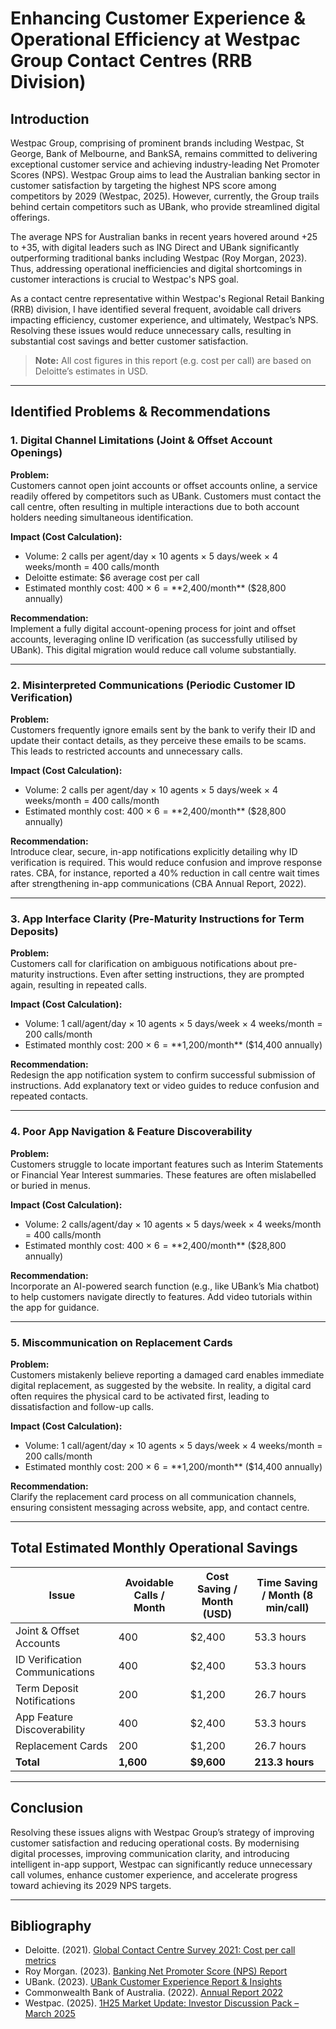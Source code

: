 # Enhancing Customer Experience & Operational Efficiency at Westpac Group Contact Centres (RRB Division)

## Introduction

Westpac Group, comprising of prominent brands including Westpac, St George, Bank of Melbourne, and BankSA, remains committed to delivering exceptional customer service and achieving industry-leading Net Promoter Scores (NPS). Westpac Group aims to lead the Australian banking sector in customer satisfaction by targeting the highest NPS score among competitors by 2029 (Westpac, 2025). However, currently, the Group trails behind certain competitors such as UBank, who provide streamlined digital offerings.

The average NPS for Australian banks in recent years hovered around +25 to +35, with digital leaders such as ING Direct and UBank significantly outperforming traditional banks including Westpac (Roy Morgan, 2023). Thus, addressing operational inefficiencies and digital shortcomings in customer interactions is crucial to Westpac's NPS goal.

As a contact centre representative within Westpac's Regional Retail Banking (RRB) division, I have identified several frequent, avoidable call drivers impacting efficiency, customer experience, and ultimately, Westpac’s NPS. Resolving these issues would reduce unnecessary calls, resulting in substantial cost savings and better customer satisfaction.

> **Note:** All cost figures in this report (e.g. cost per call) are based on Deloitte’s estimates in USD.

---

## Identified Problems & Recommendations

### 1. Digital Channel Limitations (Joint & Offset Account Openings)

**Problem:**  
Customers cannot open joint accounts or offset accounts online, a service readily offered by competitors such as UBank. Customers must contact the call centre, often resulting in multiple interactions due to both account holders needing simultaneous identification.

**Impact (Cost Calculation):**  
- Volume: 2 calls per agent/day × 10 agents × 5 days/week × 4 weeks/month = 400 calls/month  
- Deloitte estimate: $6 average cost per call  
- Estimated monthly cost: 400 × $6 = **$2,400/month** ($28,800 annually)

**Recommendation:**  
Implement a fully digital account-opening process for joint and offset accounts, leveraging online ID verification (as successfully utilised by UBank). This digital migration would reduce call volume substantially.

---

### 2. Misinterpreted Communications (Periodic Customer ID Verification)

**Problem:**  
Customers frequently ignore emails sent by the bank to verify their ID and update their contact details, as they perceive these emails to be scams. This leads to restricted accounts and unnecessary calls.

**Impact (Cost Calculation):**  
- Volume: 2 calls per agent/day × 10 agents × 5 days/week × 4 weeks/month = 400 calls/month  
- Estimated monthly cost: 400 × $6 = **$2,400/month** ($28,800 annually)

**Recommendation:**  
Introduce clear, secure, in-app notifications explicitly detailing why ID verification is required. This would reduce confusion and improve response rates. CBA, for instance, reported a 40% reduction in call centre wait times after strengthening in-app communications (CBA Annual Report, 2022).

---

### 3. App Interface Clarity (Pre-Maturity Instructions for Term Deposits)

**Problem:**  
Customers call for clarification on ambiguous notifications about pre-maturity instructions. Even after setting instructions, they are prompted again, resulting in repeated calls.

**Impact (Cost Calculation):**  
- Volume: 1 call/agent/day × 10 agents × 5 days/week × 4 weeks/month = 200 calls/month  
- Estimated monthly cost: 200 × $6 = **$1,200/month** ($14,400 annually)

**Recommendation:**  
Redesign the app notification system to confirm successful submission of instructions. Add explanatory text or video guides to reduce confusion and repeated contacts.

---

### 4. Poor App Navigation & Feature Discoverability

**Problem:**  
Customers struggle to locate important features such as Interim Statements or Financial Year Interest summaries. These features are often mislabelled or buried in menus.

**Impact (Cost Calculation):**  
- Volume: 2 calls/agent/day × 10 agents × 5 days/week × 4 weeks/month = 400 calls/month  
- Estimated monthly cost: 400 × $6 = **$2,400/month** ($28,800 annually)

**Recommendation:**  
Incorporate an AI-powered search function (e.g., like UBank’s Mia chatbot) to help customers navigate directly to features. Add video tutorials within the app for guidance.

---

### 5. Miscommunication on Replacement Cards

**Problem:**  
Customers mistakenly believe reporting a damaged card enables immediate digital replacement, as suggested by the website. In reality, a digital card often requires the physical card to be activated first, leading to dissatisfaction and follow-up calls.

**Impact (Cost Calculation):**  
- Volume: 1 call/agent/day × 10 agents × 5 days/week × 4 weeks/month = 200 calls/month  
- Estimated monthly cost: 200 × $6 = **$1,200/month** ($14,400 annually)

**Recommendation:**  
Clarify the replacement card process on all communication channels, ensuring consistent messaging across website, app, and contact centre.

---

## Total Estimated Monthly Operational Savings

| Issue                           | Avoidable Calls / Month | Cost Saving / Month (USD) | Time Saving / Month (8 min/call) |
|--------------------------------|--------------------------|----------------------------|----------------------------------|
| Joint & Offset Accounts        | 400                      | $2,400                     | 53.3 hours                       |
| ID Verification Communications | 400                      | $2,400                     | 53.3 hours                       |
| Term Deposit Notifications     | 200                      | $1,200                     | 26.7 hours                       |
| App Feature Discoverability    | 400                      | $2,400                     | 53.3 hours                       |
| Replacement Cards              | 200                      | $1,200                     | 26.7 hours                       |
| **Total**                      | **1,600**                | **$9,600**                 | **213.3 hours**                  |

---

## Conclusion

Resolving these issues aligns with Westpac Group’s strategy of improving customer satisfaction and reducing operational costs. By modernising digital processes, improving communication clarity, and introducing intelligent in-app support, Westpac can significantly reduce unnecessary call volumes, enhance customer experience, and accelerate progress toward achieving its 2029 NPS targets.

---

## Bibliography

- Deloitte. (2021). [Global Contact Centre Survey 2021: Cost per call metrics](https://www2.deloitte.com/content/dam/Deloitte/global/Documents/Technology-Media-Telecommunications/gx-contact-center-survey-2021.pdf)  
- Roy Morgan. (2023). [Banking Net Promoter Score (NPS) Report](https://www.roymorgan.com/findings/nps-banking-australia)  
- UBank. (2023). [UBank Customer Experience Report & Insights](https://www.ubank.com.au/reports/customer-experience-2023)  
- Commonwealth Bank of Australia. (2022). [Annual Report 2022](https://www.commbank.com.au/content/dam/commbank-assets/about-us/2022-annual-report.pdf)  
- Westpac. (2025). [1H25 Market Update: Investor Discussion Pack – March 2025](https://www.westpac.com.au/content/dam/public/wbc/documents/pdf/aw/ic/Market-Update-Mar-25.pdf)
